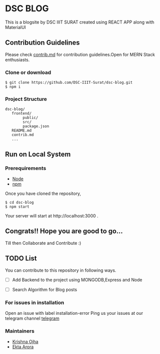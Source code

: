 # DSC BLOG
This is a blogsite by DSC IIIT SURAT created using REACT APP along with MaterialUI

## Contribution Guidelines
Please check [contrib.md](https://github.com/DSC-IIIT-Surat/dsc-blog/blob/main/contribute.md) for contribution guidelines.Open for MERN Stack enthusiasts.

### Clone or download
```terminal
$ git clone https://github.com/DSC-IIIT-Surat/dsc-blog.git
$ npm i
```
### Project Structure
```terminal
dsc-blog/
   frontend/
        public/
        src/
        package.json
   README.md
   contrib.md
   ...
```

## Run on Local System
### Prerequirements
- [Node](https://nodejs.org/en/download/)
- [npm](https://nodejs.org/en/download/package-manager/)

Once you have cloned the repository,
```terminal
$ cd dsc-blog
$ npm start
```

Your server will start at  http://localhost:3000 .

## Congrats!! Hope you are good to go...
Till then Collaborate and Contribute :)

## TODO List
You can contribute to this repository in following ways.
- [ ] Add Backend to the project using MONGODB,Express and Node
- [ ] Search Algorithm for Blog posts


 ### For issues in installation 
 Open an issue with label installation-error 
 Ping us your issues at our telegram channel [telegram](https://t.me/DscIIITSurat)

### Maintainers
* [Krishna Ojha](https://github.com/coder-KO)
* [Ekta Arora](https://github.com/ektaarora3501)
